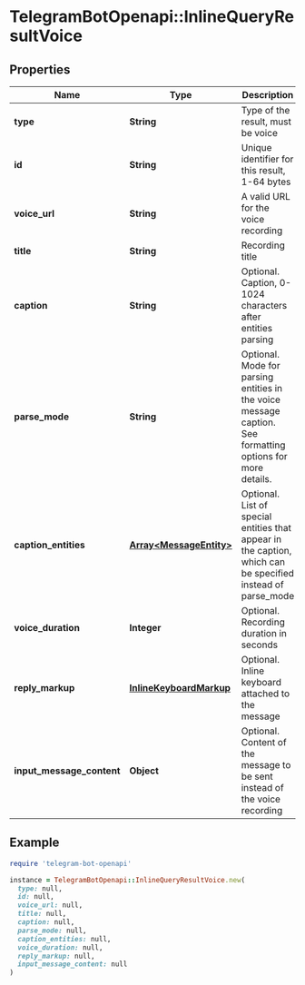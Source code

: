 # TelegramBotOpenapi::InlineQueryResultVoice

## Properties

| Name | Type | Description | Notes |
| ---- | ---- | ----------- | ----- |
| **type** | **String** | Type of the result, must be voice |  |
| **id** | **String** | Unique identifier for this result, 1-64 bytes |  |
| **voice_url** | **String** | A valid URL for the voice recording |  |
| **title** | **String** | Recording title |  |
| **caption** | **String** | Optional. Caption, 0-1024 characters after entities parsing | [optional] |
| **parse_mode** | **String** | Optional. Mode for parsing entities in the voice message caption. See formatting options for more details. | [optional] |
| **caption_entities** | [**Array&lt;MessageEntity&gt;**](MessageEntity.md) | Optional. List of special entities that appear in the caption, which can be specified instead of parse_mode | [optional] |
| **voice_duration** | **Integer** | Optional. Recording duration in seconds | [optional] |
| **reply_markup** | [**InlineKeyboardMarkup**](InlineKeyboardMarkup.md) | Optional. Inline keyboard attached to the message | [optional] |
| **input_message_content** | **Object** | Optional. Content of the message to be sent instead of the voice recording | [optional] |

## Example

```ruby
require 'telegram-bot-openapi'

instance = TelegramBotOpenapi::InlineQueryResultVoice.new(
  type: null,
  id: null,
  voice_url: null,
  title: null,
  caption: null,
  parse_mode: null,
  caption_entities: null,
  voice_duration: null,
  reply_markup: null,
  input_message_content: null
)
```

